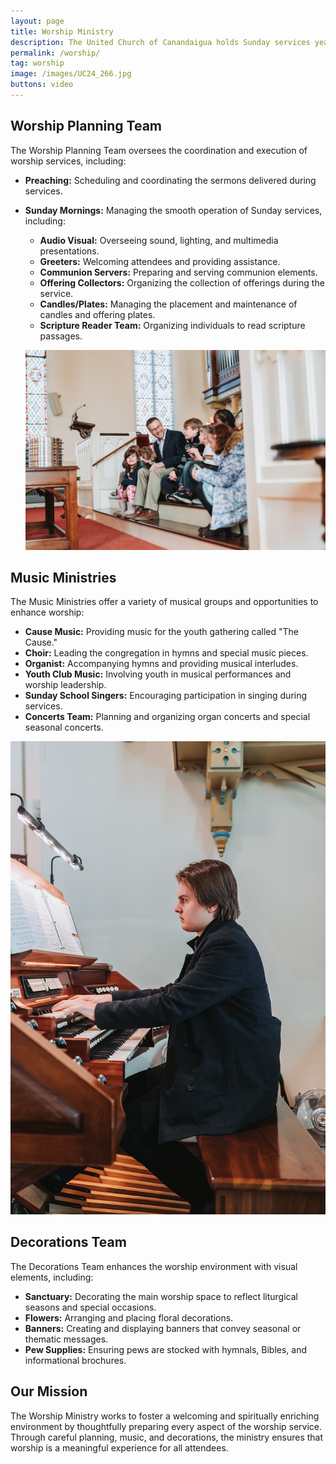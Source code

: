 ```yaml
---
layout: page
title: Worship Ministry
description: The United Church of Canandaigua holds Sunday services year-round, with two services at 8:45 AM and 11:00 AM from fall to spring, and a single service at 9:30 AM during the summer months. Services feature a traditional format, including hymn singing accompanied by the pipe organ and a 20-minute sermon. Children's time is included, and nursery care is available for infants through 5-year-olds.
permalink: /worship/
tag: worship
image: /images/UC24_266.jpg
buttons: video
---
```


## Worship Planning Team

The Worship Planning Team oversees the coordination and execution of worship services, including:

- **Preaching:** Scheduling and coordinating the sermons delivered during services.
- **Sunday Mornings:** Managing the smooth operation of Sunday services, including:
  - **Audio Visual:** Overseeing sound, lighting, and multimedia presentations.
  - **Greeters:** Welcoming attendees and providing assistance.
  - **Communion Servers:** Preparing and serving communion elements.
  - **Offering Collectors:** Organizing the collection of offerings during the service.
  - **Candles/Plates:** Managing the placement and maintenance of candles and offering plates.
  - **Scripture Reader Team:** Organizing individuals to read scripture passages.

  ![Worship](/images/UC24_274.jpg)

## Music Ministries

The Music Ministries offer a variety of musical groups and opportunities to enhance worship:

- **Cause Music:** Providing music for the youth gathering called "The Cause."
- **Choir:** Leading the congregation in hymns and special music pieces.
- **Organist:** Accompanying hymns and providing musical interludes.
- **Youth Club Music:** Involving youth in musical performances and worship leadership.
- **Sunday School Singers:** Encouraging participation in singing during services.
- **Concerts Team:** Planning and organizing organ concerts and special seasonal concerts.

![Adult Team](/images/UC24_209.jpg)

## Decorations Team

The Decorations Team enhances the worship environment with visual elements, including:

- **Sanctuary:** Decorating the main worship space to reflect liturgical seasons and special occasions.
- **Flowers:** Arranging and placing floral decorations.
- **Banners:** Creating and displaying banners that convey seasonal or thematic messages.
- **Pew Supplies:** Ensuring pews are stocked with hymnals, Bibles, and informational brochures.

## Our Mission

The Worship Ministry works to foster a welcoming and spiritually enriching environment by thoughtfully preparing every aspect of the worship service. Through careful planning, music, and decorations, the ministry ensures that worship is a meaningful experience for all attendees.




